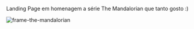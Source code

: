 Landing Page em homenagem a série The Mandalorian que tanto gosto :)

![frame-the-mandalorian](https://user-images.githubusercontent.com/102983259/183784074-0e39617a-5fc0-4c27-a5eb-8860150631e5.png)
